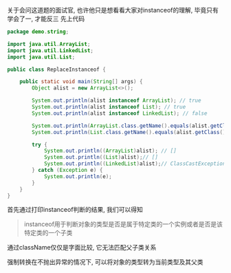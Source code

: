 关于会问这道题的面试官, 也许他只是想看看大家对instanceof的理解, 毕竟只有学会了一, 才能反三
先上代码
```java
package demo.string;

import java.util.ArrayList;
import java.util.LinkedList;
import java.util.List;

public class ReplaceInstanceof {

    public static void main(String[] args) {
        Object alist = new ArrayList<>();

        System.out.println(alist instanceof ArrayList); // true
        System.out.println(alist instanceof List); // true
        System.out.println(alist instanceof LinkedList); // false

        System.out.println(ArrayList.class.getName().equals(alist.getClass().getName())); // true
        System.out.println(List.class.getName().equals(alist.getClass().getName()));// false

        try {
            System.out.println((ArrayList)alist); // []
            System.out.println((List)alist);// []
            System.out.println((LinkedList)alist);// ClassCastException
        } catch (Exception e) {
            System.out.println(e);
        }
    }
}
```
首先通过打印instanceof判断的结果, 我们可以得知
> instanceof用于判断对象的类型是否是属于特定类的一个实例或者是否是该特定类的一个子类

通过className仅仅是字面比较, 它无法匹配父子类关系

强制转换在不抛出异常的情况下, 可以将对象的类型转为当前类型及其父类

